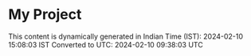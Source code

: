 # My Project

This content is dynamically generated in Indian Time (IST): 2024-02-10 15:08:03 IST
Converted to UTC: 2024-02-10 09:38:03 UTC
